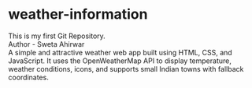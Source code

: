 # weather-information
This is my first Git Repository.
<br>
Author - Sweta Ahirwar 
</br>
A simple and attractive weather web app built using HTML, CSS, and JavaScript. It uses the OpenWeatherMap API to display temperature, weather conditions, icons, and supports small Indian towns with fallback coordinates.

